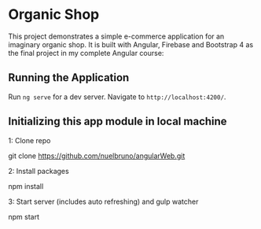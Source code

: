 # Organic Shop

This project demonstrates a simple e-commerce application for an imaginary organic shop. It is built with Angular, Firebase and Bootstrap 4 as the final project in my complete Angular course: 


## Running the Application

Run `ng serve` for a dev server. Navigate to `http://localhost:4200/`. 

## Initializing this app module in local machine 

1: Clone repo

git clone https://github.com/nuelbruno/angularWeb.git

2: Install packages


npm install

3: Start server (includes auto refreshing) and gulp watcher


npm start


